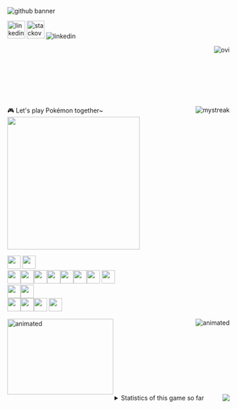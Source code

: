 ![github banner](https://user-images.githubusercontent.com/29354749/223928041-ef90fef2-e141-4601-82b7-44cb93e53323.png)

[<img src='https://cdn.jsdelivr.net/npm/simple-icons@3.0.1/icons/linkedin.svg' alt='linkedin' height='40'>](https://www.linkedin.com/in/brandon-noel-2a011175/)  [<img src='https://cdn.jsdelivr.net/npm/simple-icons@3.0.1/icons/stackoverflow.svg' alt='stackoverflow' height='40'>](https://stackoverflow.com/users/19090344) 
![linkedin](https://user-images.githubusercontent.com/29354749/224262703-88a0507b-7f01-401b-988e-b060d18d98a7.svg)


<img align="right" src="https://github-readme-stats.vercel.app/api/top-langs?username=SuperbHappyGuy&show_icons=true&locale=en&layout=compact&theme=chartreuse-light" alt="ovi"  />

<br>
<br>
<br>
<br>
<br>
<br>
<br>
<br>



<img align="right" src="https://github-readme-streak-stats.herokuapp.com/?user=SuperbHappyGuy&theme=tokyoday" alt="mystreak"/>

<div align="left">
   🎮 Let's play Pokémon together~
<img src="https://toy.aoaoao.me/image" width="300"/> 
  </div>

<img src="https://raw.githubusercontent.com/HFO4/HFO4/master/img/blank.png" width="30"/> <a href="https://toy.aoaoao.me/control?button=2&callback=https://github.com/HFO4"><img src="https://raw.githubusercontent.com/HFO4/HFO4/master/img/up.png" width="30"/></a>
<br><a href="https://toy.aoaoao.me/control?button=1&callback=https://github.com/HFO4"><img src="https://raw.githubusercontent.com/HFO4/HFO4/master/img/left.png" width="30"/></a><img src="https://raw.githubusercontent.com/HFO4/HFO4/master/img/blank.png" width="30"/><a href="https://toy.aoaoao.me/control?button=0&callback=https://github.com/HFO4"><img src="https://raw.githubusercontent.com/HFO4/HFO4/master/img/right.png" width="30"/></a><img src="https://raw.githubusercontent.com/HFO4/HFO4/master/img/blank.png" width="30"/><img src="https://raw.githubusercontent.com/HFO4/HFO4/master/img/blank.png" width="30"/><img src="https://raw.githubusercontent.com/HFO4/HFO4/master/img/blank.png" width="30"/><a href="https://toy.aoaoao.me/control?button=5&callback=https://github.com/HFO4"><img src="https://raw.githubusercontent.com/HFO4/HFO4/master/img/B.png" width="30"/></a> <a href="https://toy.aoaoao.me/control?button=4&callback=https://github.com/HFO4"><img src="https://raw.githubusercontent.com/HFO4/HFO4/master/img/A.png" width="30"/></a>
<br><a href="https://toy.aoaoao.me/control?button=3&callback=https://github.com/HFO4"><img src="https://raw.githubusercontent.com/HFO4/HFO4/master/img/blank.png" width="30"/><img src="https://raw.githubusercontent.com/HFO4/HFO4/master/img/down.png" width="30"/></a>
<br><img src="https://raw.githubusercontent.com/HFO4/HFO4/master/img/blank.png" width="30"/><img src="https://raw.githubusercontent.com/HFO4/HFO4/master/img/blank.png" width="30"/><a href="https://toy.aoaoao.me/control?button=6&callback=https://github.com/HFO4"><img src="https://raw.githubusercontent.com/HFO4/HFO4/master/img/select.png" height="30"/></a> <a href="https://toy.aoaoao.me/control?button=7&callback=https://github.com/HFO4"><img src="https://raw.githubusercontent.com/HFO4/HFO4/master/img/start.png" height="30" /></a>

<img height="171" width="240" align="left" src="https://user-images.githubusercontent.com/29354749/224257293-c1abb398-22d5-44ac-9aaa-f1f0fb59c7e5.gif" alt="animated" />

<img align="right" src="https://user-images.githubusercontent.com/29354749/224253802-0f37f008-e7a5-4790-8cb4-fcaaab4bf4fb.gif" alt="animated" />
<br>
<br>
<br>
<br>
<br>
<br>
<br>
<br>
<br>
<br>
<img align="right" src="https://novatorem-6r3h.vercel.app/api/spotify/?background_color=0d1117&border_color=ffffff">

<details><summary>Statistics of this game so far</summary>
  <img src="https://playground.aoaoao.me/Api/GBStatistic" />
</details>
<!--
**SuperbHappyGuy/SuperbHappyGuy** is a ✨ _special_ ✨ repository because its `README.md` (this file) appears on your GitHub profile.

Here are some ideas to get you started:

- 🔭 I’m currently working on ...
- 🌱 I’m currently learning ...
- 👯 I’m looking to collaborate on ...
- 🤔 I’m looking for help with ...
- 💬 Ask me about ...
- 📫 How to reach me: ...
- 😄 Pronouns: ...
- ⚡ Fun fact: ...
-->
